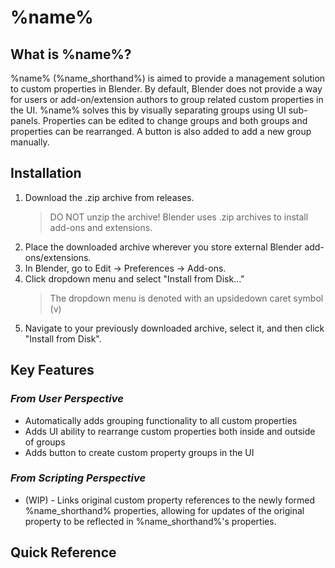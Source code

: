 ﻿# %name%

## What is %name%?

%name% (%name_shorthand%) is aimed to provide a management solution to 
custom properties in Blender. By default, Blender does not provide a way for 
users or add-on/extension authors to group related custom properties in the 
UI. %name% solves this by visually separating groups using 
UI sub-panels. Properties can be edited to change groups and both groups and 
properties can be rearranged. A button is also added to add a new group 
manually.

## Installation

1. Download the .zip archive from releases.
    > DO NOT unzip the archive! Blender uses .zip archives to install add-ons 
    > and extensions.
2. Place the downloaded archive wherever you store external Blender 
   add-ons/extensions.
3. In Blender, go to Edit -> Preferences -> Add-ons.
4. Click dropdown menu and select "Install from Disk..."
   > The dropdown menu is denoted with an upsidedown caret symbol (v)
5. Navigate to your previously downloaded archive, select it, and then click 
   "Install from Disk".

## Key Features

### *From User Perspective*

* Automatically adds grouping functionality to all custom properties
* Adds UI ability to rearrange custom properties both inside and outside of 
  groups
* Adds button to create custom property groups in the UI

### *From Scripting Perspective*

* (WIP) - Links original custom property references to the newly formed 
  %name_shorthand% properties, allowing for updates of the original property 
  to be reflected in %name_shorthand%'s properties.

## Quick Reference

